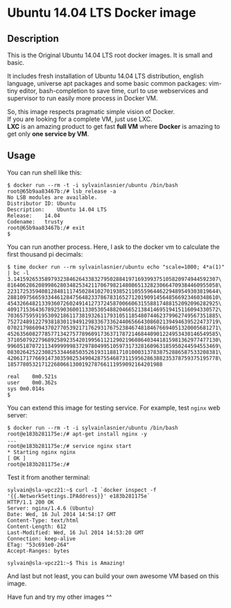 Ubuntu 14.04 LTS Docker image
=============================

Description
-----------

This is the Original Ubuntu 14.04 LTS root docker images. It is small and basic.

It includes fresh installation of Ubuntu 14.04 LTS distribution, english language, universe apt packages and some basic common packages: vim-tiny editor, bash-completion to save time, curl to use webservices and supervisor to run easily more process in Docker VM.  

So, this image respects pragmatic simple vision of Docker.  
If you are looking for a complete VM, just use LXC.  
**LXC** is an amazing product to get fast **full VM** where **Docker** is amazing to get only **one service by VM**.


Usage
-----

You can run shell like this:

    $ docker run --rm -t -i sylvainlasnier/ubuntu /bin/bash
    root@65b9aa83467b:/# lsb_release -a
    No LSB modules are available.
    Distributor ID:	Ubuntu
    Description:	Ubuntu 14.04 LTS
    Release:	14.04
    Codename:	trusty
    root@65b9aa83467b:/# exit
    $

You can run another process. Here, I ask to the docker vm to calculate the first thousand pi decimals:

    $ time docker run --rm sylvainlasnier/ubuntu echo "scale=1000; 4*a(1)" | bc -l 
    3.141592653589793238462643383279502884197169399375105820974944592307\
    81640628620899862803482534211706798214808651328230664709384460955058\
    22317253594081284811174502841027019385211055596446229489549303819644\
    28810975665933446128475648233786783165271201909145648566923460348610\
    45432664821339360726024914127372458700660631558817488152092096282925\
    40917153643678925903600113305305488204665213841469519415116094330572\
    70365759591953092186117381932611793105118548074462379962749567351885\
    75272489122793818301194912983367336244065664308602139494639522473719\
    07021798609437027705392171762931767523846748184676694051320005681271\
    45263560827785771342757789609173637178721468440901224953430146549585\
    37105079227968925892354201995611212902196086403441815981362977477130\
    99605187072113499999983729780499510597317328160963185950244594553469\
    08302642522308253344685035261931188171010003137838752886587533208381\
    42061717766914730359825349042875546873115956286388235378759375195778\
    18577805321712268066130019278766111959092164201988
    
    real	0m0.521s
    user	0m0.362s
    sys	0m0.014s
    $
    
You can extend this image for testing service. For example, test `nginx` web server:
    
    $ docker run --rm -t -i sylvainlasnier/ubuntu /bin/bash
    root@e183b281175e:/# apt-get install nginx -y
    ...
    root@e183b281175e:/# service nginx start
    * Starting nginx nginx                                                        [ OK ] 
    root@e183b281175e:/#
    
Test it from another terminal:
  
    sylvain@sla-vpcz21:~$ curl -I `docker inspect -f '{{.NetworkSettings.IPAddress}}' e183b281175e`
    HTTP/1.1 200 OK
    Server: nginx/1.4.6 (Ubuntu)
    Date: Wed, 16 Jul 2014 14:54:17 GMT
    Content-Type: text/html
    Content-Length: 612
    Last-Modified: Wed, 16 Jul 2014 14:53:20 GMT
    Connection: keep-alive
    ETag: "53c691e0-264"
    Accept-Ranges: bytes
    
    sylvain@sla-vpcz21:~$ This is Amazing!
    

And last but not least, you can build your own awesome VM based on this image.


Have fun and try my other images ^^
